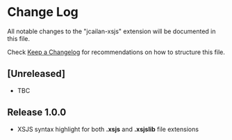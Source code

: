 # Change Log

All notable changes to the "jcailan-xsjs" extension will be documented in this file.

Check [Keep a Changelog](http://keepachangelog.com/) for recommendations on how to structure this file.

## [Unreleased]

- TBC

## Release 1.0.0

- XSJS syntax highlight for both **.xsjs** and **.xsjslib** file extensions